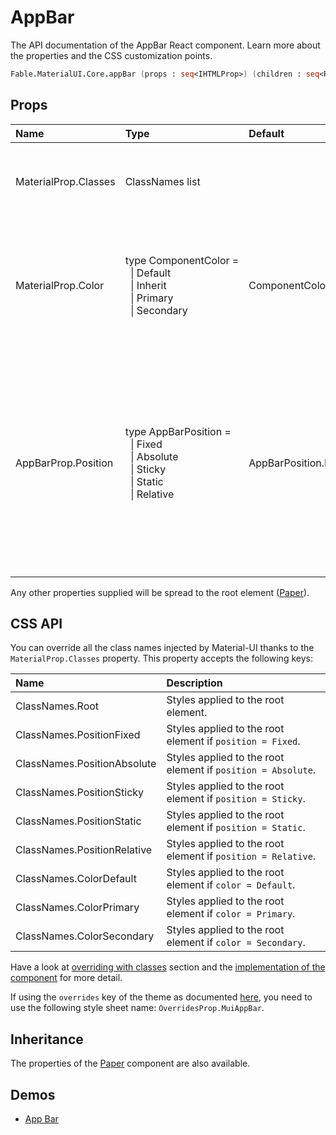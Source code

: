 # AppBar

<p class="description">The API documentation of the AppBar React component. Learn more about the properties and the CSS customization points.</p>

```fsharp
Fable.MaterialUI.Core.appBar (props : seq<IHTMLProp>) (children : seq<ReactElement>) : ReactElement
```



## Props

| Name | Type | Default | Description |
|:-----|:-----|:--------|:------------|
| <span class="prop-name">MaterialProp.Classes</span> | <span class="prop-type">ClassNames list |   | Override or extend the styles applied to the component. <!--See [CSS API](#css-api) below for more details.--> |
| <span class="prop-name">MaterialProp.Color</span> | <span class="prop-type">type&nbsp;ComponentColor&nbsp;=<br>&nbsp;&nbsp;&#124;&nbsp;Default<br>&nbsp;&nbsp;&#124;&nbsp;Inherit<br>&nbsp;&nbsp;&#124;&nbsp;Primary<br>&nbsp;&nbsp;&#124;&nbsp;Secondary<br></span> | <span class="prop-default">ComponentColor.Primary</span> | The color of the component. It supports those theme colors that make sense for this component. |
| <span class="prop-name">AppBarProp.Position</span> | <span class="prop-type">type&nbsp;AppBarPosition&nbsp;=<br>&nbsp;&nbsp;&#124;&nbsp;Fixed<br>&nbsp;&nbsp;&#124;&nbsp;Absolute<br>&nbsp;&nbsp;&#124;&nbsp;Sticky<br>&nbsp;&nbsp;&#124;&nbsp;Static<br>&nbsp;&nbsp;&#124;&nbsp;Relative<br></span> | <span class="prop-default">AppBarPosition.Fixed</span> | The positioning type. The behavior of the different options is described [here](https://developer.mozilla.org/en-US/docs/Learn/CSS/CSS_layout/Positioning). Note: `Sticky` is not universally supported and will fall back to `Static` when unavailable. |

Any other properties supplied will be spread to the root element ([Paper](#/api/paper/)).

## CSS API

You can override all the class names injected by Material-UI thanks to the `MaterialProp.Classes` property.
This property accepts the following keys:


| Name | Description |
|:-----|:------------|
| <span class="prop-name">ClassNames.Root</span> | Styles applied to the root element.
| <span class="prop-name">ClassNames.PositionFixed</span> | Styles applied to the root element if `position = Fixed`.
| <span class="prop-name">ClassNames.PositionAbsolute</span> | Styles applied to the root element if `position = Absolute`.
| <span class="prop-name">ClassNames.PositionSticky</span> | Styles applied to the root element if `position = Sticky`.
| <span class="prop-name">ClassNames.PositionStatic</span> | Styles applied to the root element if `position = Static`.
| <span class="prop-name">ClassNames.PositionRelative</span> | Styles applied to the root element if `position = Relative`.
| <span class="prop-name">ClassNames.ColorDefault</span> | Styles applied to the root element if `color = Default`.
| <span class="prop-name">ClassNames.ColorPrimary</span> | Styles applied to the root element if `color = Primary`.
| <span class="prop-name">ClassNames.ColorSecondary</span> | Styles applied to the root element if `color = Secondary`.

Have a look at [overriding with classes](#/customization/overrides) section
and the [implementation of the component](https://github.com/mui-org/material-ui/tree/master/packages/material-ui/src/AppBar/AppBar.js)
for more detail.

If using the `overrides` key of the theme as documented
[here](#/customization/themes),
you need to use the following style sheet name: `OverridesProp.MuiAppBar`.

## Inheritance

The properties of the [Paper](#/api/paper) component are also available.

## Demos

- [App Bar](#/demos/app-bar)

